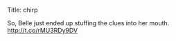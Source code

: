 Title: chirp

So, Belle just ended up stuffing the clues into her mouth. <a href="http://t.co/rMU3RDy9DV">http://t.co/rMU3RDy9DV</a>
